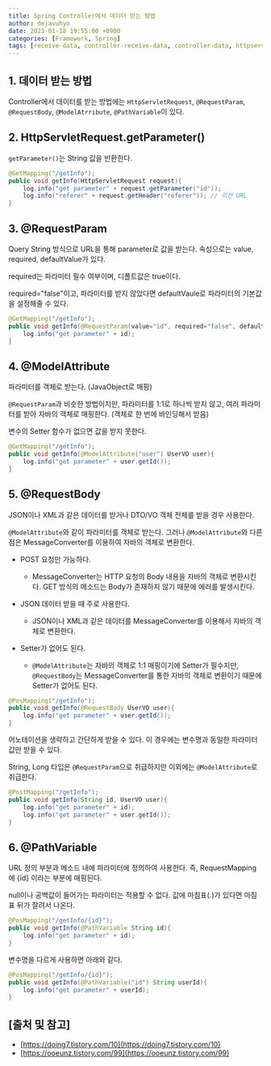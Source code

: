 ```yaml
---
title: Spring Controller에서 데이터 받는 방법
author: dejavuhyo
date: 2023-01-18 19:55:00 +0900
categories: [Framework, Spring]
tags: [receive-data, controller-receive-data, controller-data, httpservletrequest, getparameter, parameter, requestparam, modelattribute, requestbody, pathvariable, controller-데이터-받기, 데이터-받기, controller-파라미터]
---
```


## 1. 데이터 받는 방법
Controller에서 데이터를 받는 방법에는 `HttpServletRequest`, `@RequestParam`, `@RequestBody`, `@ModelAtrribute`, `@PathVariable`이 있다.

## 2. HttpServletRequest.getParameter()
`getParameter()`는 String 값을 반환한다.

```java
@GetMapping("/getInfo");
public void getInfo(HttpServletRequest request){
    log.info("get parameter" + request.getParameter("id"));
    log.info("referer" + request.getHeader("referer")); // 이전 URL
}
```

## 3. @RequestParam
Query String 방식으로 URL을 통해 parameter로 값을 받는다. 속성으로는 value, required, defaultValue가 있다.

required는 파라미터 필수 여부이며, 디폴트값은 true이다.

required="false"이고, 파라미터를 받지 않았다면 defaultVaule로 파라미터의 기본값을 설정해줄 수 있다.

```java
@GetMapping("/getInfo");
public void getInfo(@RequestParam(value="id", required="false", defaultValue="0")String id){
    log.info("get parameter" + id);
}
```

## 4. @ModelAttribute
파라미터를 객체로 받는다. (JavaObject로 매핑)

`@RequestParam`과 비슷한 방법이지만, 파라미터를 1:1로 하나씩 받지 않고, 여러 파라미터를 받아 자바의 객체로 매핑한다. (객체로 한 번에 바인딩해서 받음)

변수의 Setter 함수가 없으면 값을 받지 못한다.

```java
@GetMapping("/getInfo");
public void getInfo(@ModelAttribute("user") UserVO user){
    log.info("get parameter" + user.getId());
}
```

## 5. @RequestBody
JSON이나 XML과 같은 데이터를 받거나 DTO/VO 객체 전체를 받을 경우 사용한다.

`@ModelAttribute`와 같이 파라미터를 객체로 받는다. 그러나 `@ModelAttribute`와 다른 점은 MessageConverter를 이용하여 자바의 객체로 변환한다.

* POST 요청만 가능하다.
  - MessageConverter는 HTTP 요청의 Body 내용을 자바의 객체로 변환시킨다. GET 방식의 메소드는 Body가 존재하지 않기 때문에 에러를 발생시킨다.

* JSON 데이터 받을 때 주로 사용한다.
  - JSON이나 XML과 같은 데이터를 MessageConverter를 이용해서 자바의 객체로 변환한다.

* Setter가 없어도 된다.
  - `@ModelAttribute`는 자바의 객체로 1:1 매핑이기에 Setter가 필수지만, `@RequestBody`는 MessageConverter를 통한 자바의 객체로 변환이기 때문에 Setter가 없어도 된다.

```java
@PosMapping("/getInfo");
public void getInfo(@RequestBody UserVO user){
    log.info("get parameter" + user.getId());
}
```

어노테이션을 생략하고 간단하게 받을 수 있다. 이 경우에는 변수명과 동일한 파라미터 값만 받을 수 있다.

String, Long 타입은 `@RequestParam`으로 취급하지만 이외에는 `@ModelAttribute`로 취급한다.

```java
@PostMapping("/getInfo");
public void getInfo(String id, UserVO user){
    log.info("get parameter" + id);
    log.info("get parameter" + user.getId());
}
```

## 6. @PathVariable
URL 정의 부분과 메소드 내에 파라미터에 정의하여 사용한다. 즉, RequestMapping에 {id} 이라는 부분에 매핑된다.

null이나 공백값이 들어가는 파라미터는 적용할 수 없다. 값에 마침표(.)가 있다면 마침표 뒤가 잘려서 나온다.

```java
@PosMapping("/getInfo/{id}");
public void getInfo(@PathVariable String id){
    log.info("get parameter" + id);
}
```

변수명을 다르게 사용하면 아래와 같다.

```java
@PosMapping("/getInfo/{id}");
public void getInfo(@PathVariable("id") String userId){
    log.info("get parameter" + userId);
}
```

## [출처 및 참고]
* [https://doing7.tistory.com/10](https://doing7.tistory.com/10)
* [https://ooeunz.tistory.com/99](https://ooeunz.tistory.com/99)
